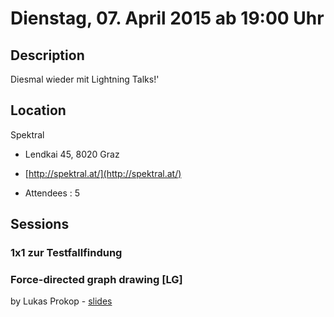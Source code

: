 # Dienstag, 07. April 2015 ab 19:00 Uhr

## Description

Diesmal wieder mit Lightning Talks!'

## Location

Spektral

- Lendkai 45, 8020 Graz
- [http://spektral.at/](http://spektral.at/)

- Attendees : 5

## Sessions 

### 1x1 zur Testfallfindung 

### Force-directed graph drawing [LG] 

by Lukas Prokop
    - [slides](http://lukas-prokop.at/proj/fdg/) 

